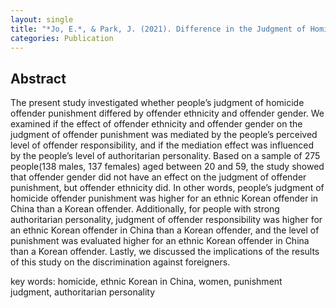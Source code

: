 ```yaml
---
layout: single
title: "*Jo, E.*, & Park, J. (2021). Difference in the Judgment of Homicide by Offender's Ethnicity and Gender (In Korean). Korean Criminological Review, 32(4), 63-90."
categories: Publication
---
```


## Abstract
The present study investigated whether people’s judgment of homicide offender punishment differed by offender ethnicity and offender gender. We examined if the effect of offender ethnicity and offender gender on the judgment of offender punishment was mediated by the people’s perceived level of offender responsibility, and if the mediation effect was influenced by the people’s level of authoritarian personality. Based on a sample of 275 people(138 males, 137 females) aged between 20 and 59, the study showed that offender gender did not have an effect on the judgment of offender punishment, but offender ethnicity did. In other words, people’s judgment of homicide offender punishment was higher for an ethnic Korean offender in China than a Korean offender. Additionally, for people with strong authoritarian personality, judgment of offender responsibility was higher for an ethnic Korean offender in China than a Korean offender, and the level of punishment was evaluated higher for an ethnic Korean offender in China than a Korean offender. Lastly, we discussed the implications of the results of this study on the discrimination against foreigners.

key words: homicide, ethnic Korean in China, women, punishment judgment, authoritarian personality